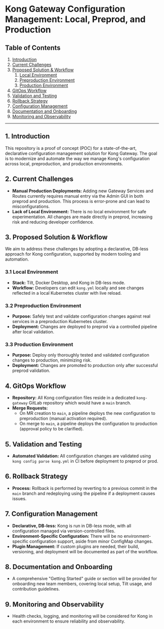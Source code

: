 # Kong Gateway Configuration Management: Local, Preprod, and Production

## Table of Contents
1. [Introduction](#introduction)
2. [Current Challenges](#current-challenges)
3. [Proposed Solution & Workflow](#proposed-solution--workflow)
    1. [Local Environment](#local-environment)
    2. [Preproduction Environment](#preproduction-environment)
    3. [Production Environment](#production-environment)
4. [GitOps Workflow](#gitops-workflow)
5. [Validation and Testing](#validation-and-testing)
6. [Rollback Strategy](#rollback-strategy)
7. [Configuration Management](#configuration-management)
8. [Documentation and Onboarding](#documentation-and-onboarding)
9. [Monitoring and Observability](#monitoring-and-observability)

---

## 1. Introduction
This repository is a proof of concept (POC) for a state-of-the-art, declarative configuration management solution for Kong Gateway. The goal is to modernize and automate the way we manage Kong's configuration across local, preproduction, and production environments.

## 2. Current Challenges
- **Manual Production Deployments:** Adding new Gateway Services and Routes currently requires manual entry via the Admin GUI in both preprod and production. This process is error-prone and can lead to misconfigurations.
- **Lack of Local Environment:** There is no local environment for safe experimentation. All changes are made directly in preprod, increasing risk and reducing developer confidence.

## 3. Proposed Solution & Workflow
We aim to address these challenges by adopting a declarative, DB-less approach for Kong configuration, supported by modern tooling and automation.

### 3.1 Local Environment
- **Stack:** Tilt, Docker Desktop, and Kong in DB-less mode.
- **Workflow:** Developers can edit `kong.yml` locally and see changes reflected in a local Kubernetes cluster with live reload.

### 3.2 Preproduction Environment
- **Purpose:** Safely test and validate configuration changes against real services in a preproduction Kubernetes cluster.
- **Deployment:** Changes are deployed to preprod via a controlled pipeline after local validation.

### 3.3 Production Environment
- **Purpose:** Deploy only thoroughly tested and validated configuration changes to production, minimizing risk.
- **Deployment:** Changes are promoted to production only after successful preprod validation.

## 4. GitOps Workflow
- **Repository:** All Kong configuration files reside in a dedicated `kong-gateway` GitLab repository which would have a `main` branch.
- **Merge Requests:**
    - On MR creation to `main`, a pipeline deploys the new configuration to preproduction (manual activation required).
    - On merge to `main`, a pipeline deploys the configuration to production (approval policy to be clarified).

## 5. Validation and Testing
- **Automated Validation:** All configuration changes are validated using `kong config parse kong.yml` in CI before deployment to preprod or prod.

## 6. Rollback Strategy
- **Process:** Rollback is performed by reverting to a previous commit in the `main` branch and redeploying using the pipeline if a deployment causes issues.

## 7. Configuration Management
- **Declarative, DB-less:** Kong is run in DB-less mode, with all configuration managed via version-controlled files.
- **Environment-Specific Configuration:** There will be no environment-specific configuration support, aside from minor ConfigMap changes.
- **Plugin Management:** If custom plugins are needed, their build, versioning, and deployment will be documented as part of the workflow.

## 8. Documentation and Onboarding
- A comprehensive "Getting Started" guide or section will be provided for onboarding new team members, covering local setup, Tilt usage, and contribution guidelines.

## 9. Monitoring and Observability
- Health checks, logging, and monitoring will be considered for Kong in each environment to ensure reliability and observability.